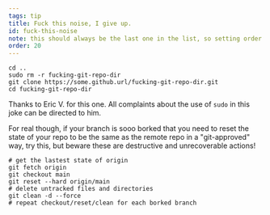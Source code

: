 ```yaml
---
tags: tip
title: Fuck this noise, I give up.
id: fuck-this-noise
note: this should always be the last one in the list, so setting order to 20 so I don't have to re-name/re-order it
order: 20
---
```


```git
cd ..
sudo rm -r fucking-git-repo-dir
git clone https://some.github.url/fucking-git-repo-dir.git
cd fucking-git-repo-dir
```

Thanks to Eric V. for this one. All complaints about the use of `sudo` in this joke can be directed to him. 


For real though, if your branch is sooo borked that you need to reset the state of your repo to be the same as the remote repo in a "git-approved" way, try this, but beware these are destructive and unrecoverable actions!

```git
# get the lastest state of origin
git fetch origin
git checkout main
git reset --hard origin/main
# delete untracked files and directories
git clean -d --force
# repeat checkout/reset/clean for each borked branch
```